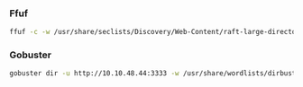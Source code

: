 ### Ffuf
``` bash
ffuf -c -w /usr/share/seclists/Discovery/Web-Content/raft-large-directories-lowercase.txt -u http://<TARGET_IP>/FUZZ
```

### Gobuster

``` bash
gobuster dir -u http://10.10.48.44:3333 -w /usr/share/wordlists/dirbuster/directory-list-1.0.txt 

```

